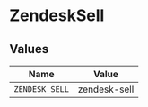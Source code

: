# ZendeskSell


## Values

| Name           | Value          |
| -------------- | -------------- |
| `ZENDESK_SELL` | zendesk-sell   |